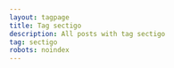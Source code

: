 ```yaml
---
layout: tagpage
title: Tag sectigo
description: All posts with tag sectigo
tag: sectigo
robots: noindex
---
```

